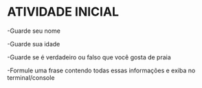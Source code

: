 # ATIVIDADE INICIAL

-Guarde seu nome

-Guarde sua idade

-Guarde se é verdadeiro ou falso que você gosta de praia

-Formule uma frase contendo todas essas informações e exiba no terminal/console